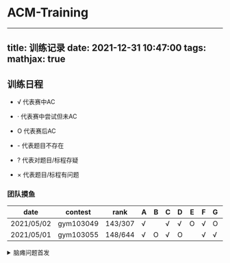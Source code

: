 # ACM-Training

---
title: 训练记录
date: 2021-12-31 10:47:00
tags: 
mathjax: true
---

## 训练日程

+ √  代表赛中AC

+ · 代表赛中尝试但未AC

+ O 代表赛后AC

+ \-  代表题目不存在

+ ?  代表对题目/标程存疑

+ × 代表题目/标程有问题

### 团队摸鱼

| date       | contest   | rank    | A   | B   | C   | D   | E   | F   | G   | H   | I   | J   | K   | L   | M   | N   | O   |
| ---------- | --------- | ------- | --- | --- | --- | --- | --- | --- | --- | --- | --- | --- | --- | --- | --- | --- | --- |
| 2021/05/02 | gym103049 | 143/307 | √   |     | √   | √   | O   | √   | O   | √   | O   |     | √   | -   | -   | -   | -   |
| 2021/05/01 | gym103055 | 148/644 | √   | O   | √   | O   |     | √   | √   |     | O   | √   |     | √   | √   | -   | -   |




<!--more-->


<details>
  <summary>脑瘫问题首发</summary>

+ $s.earse(地址)$
+ 递归是用全局$vetor$
+ 线段树$if(!tag[pos])$
+ 可撤销并查集可以采用**保持合并前所有信息**
+ 多项式 $如果 while(ML<n+m-1)$ ,$n,m为项数$，如果$ML\leq n+m$
$n,m$为最高项系数，$sqrt,Inv....$等倒入的是项数（有多少项）。
+ 多项式合并时注意限制项数。
+ 线段树注意$lazy$的初始化
+ 公式化的离散化线段变成左开右闭  
+ 直径看清楚是否需要$-1$
+ 虚树注意清空该清空的
+ 多维$dp$转移注意边界
+ 后缀树上$lcp(i,j)=len(lca(i,j))$
+ 全排列二项式定理，也要考虑单独概率考虑
+ 随机化使用$std::mt19937 rnd(std::chrono::steady_clock::now().time_since_epoch().count());$
+ 树链剖分注意$top[rt]$，注意$w[dfn[x]]$
+ $KruskalTree重构树$开两倍空间。
+ 负数向下取整$>>1$
+ $KruskalTree重构树$是特胖叶子节点$g[x].size()\leq 1$!!,可以减少特胖
+ 字典序表示先字母大小再长度
+ 二分图的最大团=补图的最大独立集。，最大独立集=所有顶点数-最小顶点覆盖，最小顶点覆盖等于二分图的最大匹配。
+ Boruvka算法快。
+ 李超线段树$\max,\min$ 里面都要仔细改
+ 点分治的时候记住情况应该清空的数据结构，要记住有$a[rt]$这个点也要加入。
+ map.count!!!!!


<details>




<!-- ### 牛客多校
+ [2020牛客暑期多校训练营（第一场）](https://ac.nowcoder.com/acm/contest/5666)  $solve(2/10)$,$upsolve(2/10)$
+ [2020牛客暑期多校训练营（第二场）](https://ac.nowcoder.com/acm/contest/5667) $solve(1/11)$,$upsolve(9/11)$
+ [2020牛客暑期多校训练营（第三场）](https://ac.nowcoder.com/acm/contest/5668) $solve(5/12)$,$upsolve(9/12)$
+ [2020牛客暑期多校训练营（第四场）](https://ac.nowcoder.com/acm/contest/5669) $solve(3/10)$,$upsolve(4/10)$
+ [2020牛客暑期多校训练营（第五场）](https://ac.nowcoder.com/acm/contest/5670) $solve(4/11)$,$upsolve(8/10)$
+ [2020牛客暑期多校训练营（第六场）](https://ac.nowcoder.com/acm/contest/5671) $solve(2/11)$,$upsolve(6/11)$
+ [2020牛客暑期多校训练营（第七场）](https://ac.nowcoder.com/acm/contest/5672) 
+ [2020牛客暑期多校训练营（第八场）](https://ac.nowcoder.com/acm/contest/5673) $solve(3/11)$,$upsolve(5/11)$
+ [2020牛客暑期多校训练营（第九场）](https://ac.nowcoder.com/acm/contest/5673) $solve(3/11)$,$upsolve(10/12)$ -->



